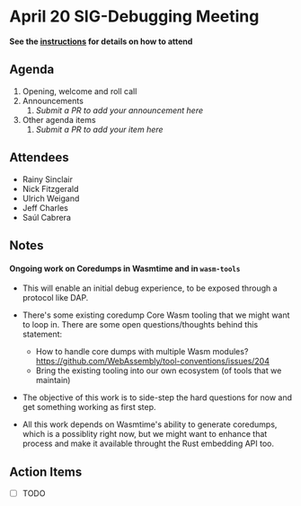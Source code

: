 # April 20 SIG-Debugging Meeting

**See the [instructions](../README.md) for details on how to attend**

## Agenda

1. Opening, welcome and roll call
1. Announcements
    1. _Submit a PR to add your announcement here_
1. Other agenda items
    1. _Submit a PR to add your item here_

## Attendees

- Rainy Sinclair
- Nick Fitzgerald
- Ulrich Weigand
- Jeff Charles
- Saúl Cabrera

## Notes

#### Ongoing work on Coredumps in Wasmtime and in `wasm-tools`

- This will enable an initial debug experience, to be exposed through a protocol
  like DAP.
- There's some existing coredump Core Wasm tooling that we might want to loop in.
    There are some open questions/thoughts behind this statement:
	
  - How to handle core dumps with multiple Wasm modules? https://github.com/WebAssembly/tool-conventions/issues/204
  - Bring the existing tooling into our own ecosystem (of tools that we maintain)

- The objective of this work is to side-step the hard questions for now and get something working as first step.
- All this work depends on Wasmtime's ability to generate coredumps, which is a
  possiblity right now, but we might want to  enhance that process and make it
  available throught the Rust embedding API too.

## Action Items

* [ ] TODO
